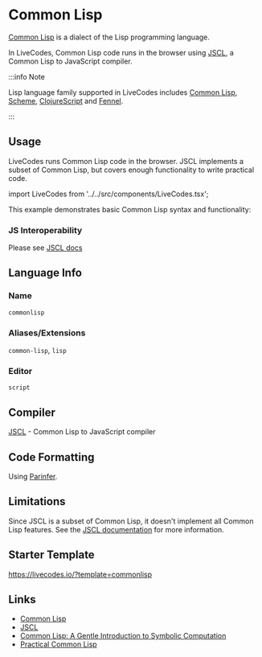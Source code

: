 # Common Lisp

[Common Lisp](https://common-lisp.net/) is a dialect of the Lisp programming language.

In LiveCodes, Common Lisp code runs in the browser using [JSCL](https://github.com/jscl-project/jscl), a Common Lisp to JavaScript compiler.

:::info Note

Lisp language family supported in LiveCodes includes [Common Lisp](./commonlisp.html.md), [Scheme](./scheme.html.md), [ClojureScript](./clojurescript.html.md) and [Fennel](./fennel.html.md).

:::

## Usage

LiveCodes runs Common Lisp code in the browser. JSCL implements a subset of Common Lisp, but covers enough functionality to write practical code.

import LiveCodes from '../../src/components/LiveCodes.tsx';

This example demonstrates basic Common Lisp syntax and functionality:

<LiveCodes template="commonlisp" height="80vh"></LiveCodes>

### JS Interoperability

Please see [JSCL docs](https://github.com/jscl-project/jscl/wiki/JSCL-and-manipulations-with-JS-objects)

## Language Info

### Name

`commonlisp`

### Aliases/Extensions

`common-lisp`, `lisp`

### Editor

`script`

## Compiler

[JSCL](https://github.com/jscl-project/jscl) - Common Lisp to JavaScript compiler

## Code Formatting

Using [Parinfer](https://shaunlebron.github.io/parinfer/).

## Limitations

Since JSCL is a subset of Common Lisp, it doesn't implement all Common Lisp features. See the [JSCL documentation](https://github.com/jscl-project/jscl#status) for more information.

## Starter Template

https://livecodes.io/?template=commonlisp

## Links

- [Common Lisp](https://common-lisp.net/)
- [JSCL](https://github.com/jscl-project/jscl)
- [Common Lisp: A Gentle Introduction to Symbolic Computation](https://www.cs.cmu.edu/~dst/LispBook/)
- [Practical Common Lisp](http://www.gigamonkeys.com/book/)